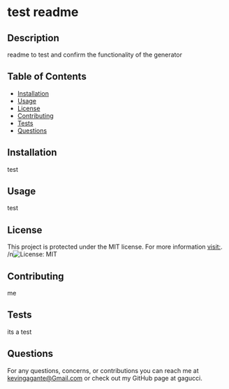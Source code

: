 # test readme

  ## Description 
readme to test and confirm the functionality of the generator

  ## Table of Contents
 * [Installation](#installation)
 * [Usage](#usage)
 * [License](#license)
 * [Contributing](#contributing)
 * [Tests](#tests)
 * [Questions](#questions)

  ## Installation
test

  ## Usage
test

  ## License
This project is protected under the MIT license.
 For more information [visit:](https://opensource.org/licenses/MIT). 
/n![License: MIT](https://img.shields.io/badge/License-MIT-yellow.svg)

  ## Contributing
me

  ## Tests
its a test

  ## Questions
 For any questions, concerns, or contributions you can reach me at 
  kevingagante@Gmail.com or check out my GitHub page at gagucci.
